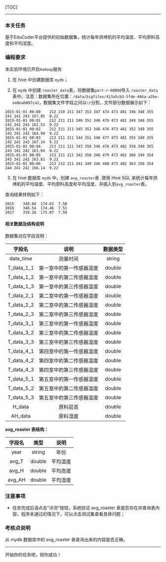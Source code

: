 [TOC]

---

### 本关任务


基于EduCoder平台提供的初始数据集，统计每年烘烤机的平均温度、平均原料高度和平均湿度。

### 编程要求
本实验环境已开启`Hadoop`服务

1. 在 hive 中创建数据库 `mydb`；

2. 在 `mydb` 中创建 `roaster_data`表，将数据集`part-r-00000`导入 `roaster_data `表中。注意：数据集所在位置：`/data/bigfiles/413a5cb3-5fde-466a-a2be-ee8eab897ca2`，数据集文件字段之间以`\t`分割，文件部分数据展示如下：
```
2015-01-01 00:00	212	210	211	347	353	347	474	473	481	346	348	355	241	241	243	167.85	9.22
2015-01-01 00:01	212	211	211	346	352	346	475	473	481	349	348	355	241	241	243	162.51	9.22
2015-01-01 00:02	212	211	211	345	352	346	476	473	481	352	349	355	242	241	242	164.99	9.22
2015-01-01 00:03	213	211	211	344	351	346	477	473	481	355	349	355	242	241	242	167.34	9.22
2015-01-01 00:04	213	211	211	343	350	346	478	473	482	358	349	355	243	241	242	163.04	9.22
2015-01-01 00:05	213	211	211	342	350	346	479	473	482	360	349	354	243	241	242	163.81	9.22
2015-01-01 00:06	213	212	211	341	349	346	480	473	482	363	350	354	244	241	242	166.14	9.22
```

3. 在 hive 数据库 `mydb` 中，创建 `avg_roaster`表 ,使用 Hive SQL 来统计每年烘烤机的平均温度、平均原料高度和平均湿度，并插入到`avg_roaster`表。

查询结果样例如下：
```
2015    340.04  174.63  7.50
2016    340.54  174.46  7.51
2017    339.28  175.07  7.50
```

#### 相关数据及结构说明
数据集对应字段说明：

|   字段名   |           说明           | 数据类型 |
| :--------: | :----------------------: | :------: |
| date_time  |         测量时间         |  string  |
| T_data_1_1 | 第一室中的第一传感器温度 |  double  |
| T_data_1_2 | 第一室中的第二传感器温度 |  double  |
| T_data_1_3 | 第一室中的第三传感器温度 |  double  |
| T_data_2_1 | 第二室中的第一传感器温度 |  double  |
| T_data_2_2 | 第二室中的第二传感器温度 |  double  |
| T_data_2_3 | 第二室中的第三传感器温度 |  double  |
| T_data_3_1 | 第三室中的第一传感器温度 |  double  |
| T_data_3_2 | 第三室中的第二传感器温度 |  double  |
| T_data_3_3 | 第三室中的第三传感器温度 |  double  |
| T_data_4_1 | 第四室中的第一传感器温度 |  double  |
| T_data_4_2 | 第四室中的第二传感器温度 |  double  |
| T_data_4_3 | 第四室中的第三传感器温度 |  double  |
| T_data_5_1 | 第五室中的第一传感器温度 |  double  |
| T_data_5_2 | 第五室中的第二传感器温度 |  double  |
| T_data_5_3 | 第五室中的第三传感器温度 |  double  |
|   H_data   |         原料层高         |  double  |
|  AH_data   |         原料湿度         |  double  |


**avg_roaster 表结构：**

| 字段名 |  类型  |   说明   |
| :----: | :----: | :------: |
|  year  | string |   年份   |
| avg_T  | double | 平均温度 |
| avg_H  | double | 平均高度 |
| avg_AH | double | 平均湿度 |


### 注意事项
- 任务完成后请点击"评测"按钮，系统验证 avg_roaster 表是否存在并查询表内容，程序未通过的情况下，可以点击测试集查看具体问题；

### 考核点说明
从 mydb 数据库中的 avg_roaster 表查询出来的内容是否正确。 


---
开始你的任务吧，祝你成功！